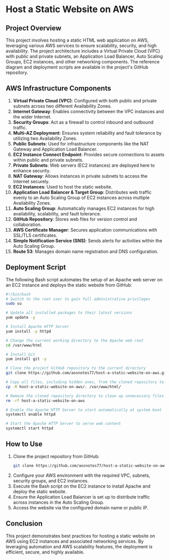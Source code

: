 # Host a Static Website on AWS

## Project Overview
This project involves hosting a static HTML web application on AWS, leveraging various AWS services to ensure scalability, security, and high availability. The project architecture includes a Virtual Private Cloud (VPC) with public and private subnets, an Application Load Balancer, Auto Scaling Groups, EC2 instances, and other networking components. The reference diagram and deployment scripts are available in the project's GitHub repository.

## AWS Infrastructure Components
1. **Virtual Private Cloud (VPC)**: Configured with both public and private subnets across two different Availability Zones.
2. **Internet Gateway**: Enables connectivity between the VPC instances and the wider Internet.
3. **Security Groups**: Act as a firewall to control inbound and outbound traffic.
4. **Multi-AZ Deployment**: Ensures system reliability and fault tolerance by utilizing two Availability Zones.
5. **Public Subnets**: Used for infrastructure components like the NAT Gateway and Application Load Balancer.
6. **EC2 Instance Connect Endpoint**: Provides secure connections to assets within public and private subnets.
7. **Private Subnets**: Web servers (EC2 instances) are deployed here to enhance security.
8. **NAT Gateway**: Allows instances in private subnets to access the Internet securely.
9. **EC2 Instances**: Used to host the static website.
10. **Application Load Balancer & Target Group**: Distributes web traffic evenly to an Auto Scaling Group of EC2 instances across multiple Availability Zones.
11. **Auto Scaling Group**: Automatically manages EC2 instances for high availability, scalability, and fault tolerance.
12. **GitHub Repository**: Stores web files for version control and collaboration.
13. **AWS Certificate Manager**: Secures application communications with SSL/TLS certificates.
14. **Simple Notification Service (SNS)**: Sends alerts for activities within the Auto Scaling Group.
15. **Route 53**: Manages domain name registration and DNS configuration.

## Deployment Script
The following Bash script automates the setup of an Apache web server on an EC2 instance and deploys the static website from GitHub:

```bash
#!/bin/bash
# Switch to the root user to gain full administrative privileges
sudo su

# Update all installed packages to their latest versions
yum update -y

# Install Apache HTTP Server
yum install -y httpd

# Change the current working directory to the Apache web root
cd /var/www/html

# Install Git
yum install git -y

# Clone the project GitHub repository to the current directory
git clone https://github.com/aosnotes77/host-a-static-website-on-aws.git

# Copy all files, including hidden ones, from the cloned repository to the Apache web root
cp -R host-a-static-website-on-aws/. /var/www/html/

# Remove the cloned repository directory to clean up unnecessary files
rm -rf host-a-static-website-on-aws

# Enable the Apache HTTP Server to start automatically at system boot
systemctl enable httpd

# Start the Apache HTTP Server to serve web content
systemctl start httpd
```

## How to Use
1. Clone the project repository from GitHub:
   ```bash
   git clone https://github.com/aosnotes77/host-a-static-website-on-aws.git
   ```
2. Configure your AWS environment with the required VPC, subnets, security groups, and EC2 instances.
3. Execute the Bash script on the EC2 instance to install Apache and deploy the static website.
4. Ensure the Application Load Balancer is set up to distribute traffic across instances in the Auto Scaling Group.
5. Access the website via the configured domain name or public IP.

## Conclusion
This project demonstrates best practices for hosting a static website on AWS using EC2 instances and associated networking services. By leveraging automation and AWS scalability features, the deployment is efficient, secure, and highly available.
